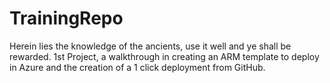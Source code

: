 # TrainingRepo
Herein lies the knowledge of the ancients, use it well and ye shall be rewarded.
1st Project, a walkthrough in creating an ARM template to deploy in Azure and the creation of a 1 click deployment from GitHub.